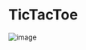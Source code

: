 # TicTacToe

![image](https://github.com/ChristianNathanielP/TicTacToe/assets/114709222/1a97d765-0936-4271-bf6c-e3b7b15677d4)
